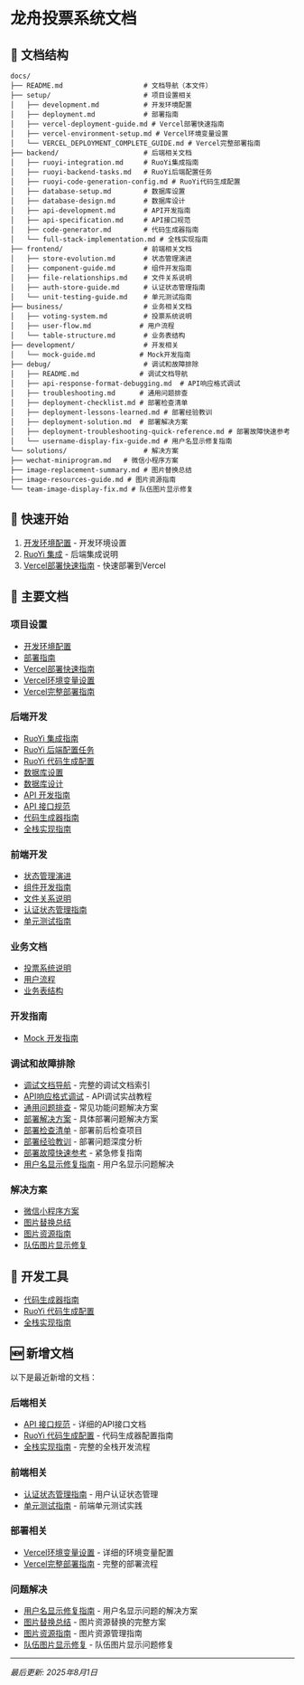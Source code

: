 # 龙舟投票系统文档

## 📁 文档结构

```
docs/
├── README.md                    # 文档导航（本文件）
├── setup/                       # 项目设置相关
│   ├── development.md           # 开发环境配置
│   ├── deployment.md            # 部署指南
│   ├── vercel-deployment-guide.md # Vercel部署快速指南
│   ├── vercel-environment-setup.md # Vercel环境变量设置
│   └── VERCEL_DEPLOYMENT_COMPLETE_GUIDE.md # Vercel完整部署指南
├── backend/                     # 后端相关文档
│   ├── ruoyi-integration.md     # RuoYi集成指南
│   ├── ruoyi-backend-tasks.md   # RuoYi后端配置任务
│   ├── ruoyi-code-generation-config.md # RuoYi代码生成配置
│   ├── database-setup.md        # 数据库设置
│   ├── database-design.md       # 数据库设计
│   ├── api-development.md       # API开发指南
│   ├── api-specification.md     # API接口规范
│   ├── code-generator.md        # 代码生成器指南
│   └── full-stack-implementation.md # 全栈实现指南
├── frontend/                    # 前端相关文档
│   ├── store-evolution.md       # 状态管理演进
│   ├── component-guide.md       # 组件开发指南
│   ├── file-relationships.md    # 文件关系说明
│   ├── auth-store-guide.md      # 认证状态管理指南
│   └── unit-testing-guide.md    # 单元测试指南
├── business/                    # 业务相关文档
│   ├── voting-system.md         # 投票系统说明
│   ├── user-flow.md            # 用户流程
│   └── table-structure.md       # 业务表结构
├── development/                 # 开发相关
│   └── mock-guide.md           # Mock开发指南
├── debug/                       # 调试和故障排除
│   ├── README.md               # 调试文档导航
│   ├── api-response-format-debugging.md  # API响应格式调试
│   ├── troubleshooting.md      # 通用问题排查
│   ├── deployment-checklist.md # 部署检查清单
│   ├── deployment-lessons-learned.md # 部署经验教训
│   ├── deployment-solution.md  # 部署解决方案
│   ├── deployment-troubleshooting-quick-reference.md # 部署故障快速参考
│   └── username-display-fix-guide.md # 用户名显示修复指南
└── solutions/                   # 解决方案
├── wechat-miniprogram.md   # 微信小程序方案
├── image-replacement-summary.md # 图片替换总结
├── image-resources-guide.md # 图片资源指南
└── team-image-display-fix.md # 队伍图片显示修复
```


## 🚀 快速开始

1. [开发环境配置](./setup/development.md) - 开发环境设置
2. [RuoYi 集成](./backend/ruoyi-integration.md) - 后端集成说明
3. [Vercel部署快速指南](./setup/vercel-deployment-guide.md) - 快速部署到Vercel

## 📖 主要文档

### 项目设置

- [开发环境配置](./setup/development.md)
- [部署指南](./setup/deployment.md)
- [Vercel部署快速指南](./setup/vercel-deployment-guide.md)
- [Vercel环境变量设置](./setup/vercel-environment-setup.md)
- [Vercel完整部署指南](./setup/VERCEL_DEPLOYMENT_COMPLETE_GUIDE.md)

### 后端开发

- [RuoYi 集成指南](./backend/ruoyi-integration.md)
- [RuoYi 后端配置任务](./backend/ruoyi-backend-tasks.md)
- [RuoYi 代码生成配置](./backend/ruoyi-code-generation-config.md)
- [数据库设置](./backend/database-setup.md)
- [数据库设计](./backend/database-design.md)
- [API 开发指南](./backend/api-development.md)
- [API 接口规范](./backend/api-specification.md)
- [代码生成器指南](./backend/code-generator.md)
- [全栈实现指南](./backend/full-stack-implementation.md)

### 前端开发

- [状态管理演进](./frontend/store-evolution.md)
- [组件开发指南](./frontend/component-guide.md)
- [文件关系说明](./frontend/file-relationships.md)
- [认证状态管理指南](./frontend/auth-store-guide.md)
- [单元测试指南](./frontend/unit-testing-guide.md)

### 业务文档

- [投票系统说明](./business/voting-system.md)
- [用户流程](./business/user-flow.md)
- [业务表结构](./business/table-structure.md)

### 开发指南

- [Mock 开发指南](./development/mock-guide.md)

### 调试和故障排除

- [调试文档导航](./debug/README.md) - 完整的调试文档索引
- [API响应格式调试](./debug/api-response-format-debugging.md) - API调试实战教程
- [通用问题排查](./debug/troubleshooting.md) - 常见功能问题解决方案
- [部署解决方案](./debug/deployment-solution.md) - 具体部署问题解决方案
- [部署检查清单](./debug/deployment-checklist.md) - 部署前后检查项目
- [部署经验教训](./debug/deployment-lessons-learned.md) - 部署问题深度分析
- [部署故障快速参考](./debug/deployment-troubleshooting-quick-reference.md) - 紧急修复指南
- [用户名显示修复指南](./debug/username-display-fix-guide.md) - 用户名显示问题解决

### 解决方案

- [微信小程序方案](./solutions/wechat-miniprogram.md)
- [图片替换总结](./solutions/image-replacement-summary.md)
- [图片资源指南](./solutions/image-resources-guide.md)
- [队伍图片显示修复](./solutions/team-image-display-fix.md)

## 🔧 开发工具

- [代码生成器指南](./backend/code-generator.md)
- [RuoYi 代码生成配置](./backend/ruoyi-code-generation-config.md)
- [全栈实现指南](./backend/full-stack-implementation.md)

## 🆕 新增文档

以下是最近新增的文档：

### 后端相关
- [API 接口规范](./backend/api-specification.md) - 详细的API接口文档
- [RuoYi 代码生成配置](./backend/ruoyi-code-generation-config.md) - 代码生成器配置指南
- [全栈实现指南](./backend/full-stack-implementation.md) - 完整的全栈开发流程

### 前端相关
- [认证状态管理指南](./frontend/auth-store-guide.md) - 用户认证状态管理
- [单元测试指南](./frontend/unit-testing-guide.md) - 前端单元测试实践

### 部署相关
- [Vercel环境变量设置](./setup/vercel-environment-setup.md) - 详细的环境变量配置
- [Vercel完整部署指南](./setup/VERCEL_DEPLOYMENT_COMPLETE_GUIDE.md) - 完整的部署流程

### 问题解决
- [用户名显示修复指南](./debug/username-display-fix-guide.md) - 用户名显示问题的解决方案
- [图片替换总结](./solutions/image-replacement-summary.md) - 图片资源替换的完整方案
- [图片资源指南](./solutions/image-resources-guide.md) - 图片资源管理指南
- [队伍图片显示修复](./solutions/team-image-display-fix.md) - 队伍图片显示问题修复

---

_最后更新: 2025年8月1日_